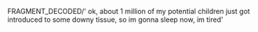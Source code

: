 FRAGMENT_DECODED/'<MTrez> ok, about 1 million of my potential children just got introduced to some downy tissue, so im gonna sleep now, im tired'
